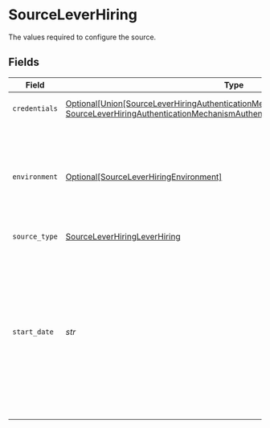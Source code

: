 # SourceLeverHiring

The values required to configure the source.


## Fields

| Field                                                                                                                                                                                                                     | Type                                                                                                                                                                                                                      | Required                                                                                                                                                                                                                  | Description                                                                                                                                                                                                               | Example                                                                                                                                                                                                                   |
| ------------------------------------------------------------------------------------------------------------------------------------------------------------------------------------------------------------------------- | ------------------------------------------------------------------------------------------------------------------------------------------------------------------------------------------------------------------------- | ------------------------------------------------------------------------------------------------------------------------------------------------------------------------------------------------------------------------- | ------------------------------------------------------------------------------------------------------------------------------------------------------------------------------------------------------------------------- | ------------------------------------------------------------------------------------------------------------------------------------------------------------------------------------------------------------------------- |
| `credentials`                                                                                                                                                                                                             | [Optional[Union[SourceLeverHiringAuthenticationMechanismAuthenticateViaLeverOAuth, SourceLeverHiringAuthenticationMechanismAuthenticateViaLeverAPIKey]]](../../models/shared/sourceleverhiringauthenticationmechanism.md) | :heavy_minus_sign:                                                                                                                                                                                                        | Choose how to authenticate to Lever Hiring.                                                                                                                                                                               |                                                                                                                                                                                                                           |
| `environment`                                                                                                                                                                                                             | [Optional[SourceLeverHiringEnvironment]](../../models/shared/sourceleverhiringenvironment.md)                                                                                                                             | :heavy_minus_sign:                                                                                                                                                                                                        | The environment in which you'd like to replicate data for Lever. This is used to determine which Lever API endpoint to use.                                                                                               |                                                                                                                                                                                                                           |
| `source_type`                                                                                                                                                                                                             | [SourceLeverHiringLeverHiring](../../models/shared/sourceleverhiringleverhiring.md)                                                                                                                                       | :heavy_check_mark:                                                                                                                                                                                                        | N/A                                                                                                                                                                                                                       |                                                                                                                                                                                                                           |
| `start_date`                                                                                                                                                                                                              | *str*                                                                                                                                                                                                                     | :heavy_check_mark:                                                                                                                                                                                                        | UTC date and time in the format 2017-01-25T00:00:00Z. Any data before this date will not be replicated. Note that it will be used only in the following incremental streams: comments, commits, and issues.               | 2021-03-01T00:00:00Z                                                                                                                                                                                                      |